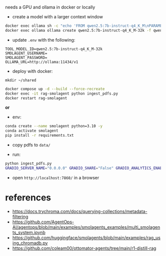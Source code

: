 needs a GPU and ollama in docker or locally

- create a model with a larger context window

```bash
docker exec ollama sh -c "echo 'FROM qwen2.5:7b-instruct-q4_K_M\nPARAMETER num_ctx 32768' | tee qwen2.5:7b-instruct-q4_K_M-32k.cfg"
docker exec ollama ollama create qwen2.5:7b-instruct-q4_K_M-32k -f qwen2.5:7b-instruct-q4_K_M-32k.cfg
```

- update `.env` with the following:

```
TOOL_MODEL_ID=qwen2.5:7b-instruct-q4_K_M-32k
SMOLAGENT_USERNAME=
SMOLAGENT_PASSWORD=
OLLAMA_URL=http://ollama:11434/v1
```

- deploy with docker:

`mkdir ~/shared`

```bash
docker compose up -d --build --force-recreate
docker exec -it rag-smolagent python ingest_pdfs.py
docker restart rag-smolagent
```

**or**

- env:

```bash
conda create --name smolagent python=3.10 -y
conda activate smolagent
pip install -r requirements.txt
```

- copy pdfs to `data/`

- run:

```bash
python ingest_pdfs.py
GRADIO_SERVER_NAME="0.0.0.0" GRADIO_SHARE="False" GRADIO_ANALYTICS_ENABLED="False" python smolagent_rag.py
```

- open `http://localhost:7860/` in a browser

# references

- https://docs.trychroma.com/docs/querying-collections/metadata-filtering
- https://github.com/AgentOps-AI/agentops/blob/main/examples/smolagents_examples/multi_smolagents_system.ipynb
- https://github.com/huggingface/smolagents/blob/main/examples/rag_using_chromadb.py
- https://github.com/coleam00/ottomator-agents/tree/main/r1-distill-rag
